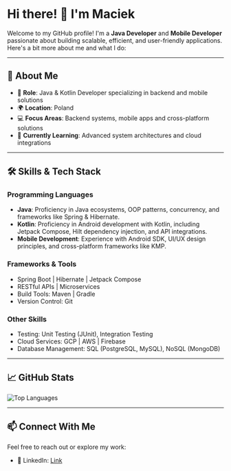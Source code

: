 # Hi there! 👋 I'm Maciek

Welcome to my GitHub profile! I'm a **Java Developer** and **Mobile Developer** passionate about building scalable, efficient, and user-friendly applications. Here's a bit more about me and what I do:

---

## 🚀 About Me
- 🎯 **Role**: Java & Kotlin Developer specializing in backend and mobile solutions
- 🌍 **Location**: Poland
- 💻 **Focus Areas**: Backend systems, mobile apps and cross-platform solutions
- 🌱 **Currently Learning**: Advanced system architectures and cloud integrations

---

## 🛠️ Skills & Tech Stack

### **Programming Languages**
- **Java**: Proficiency in Java ecosystems, OOP patterns, concurrency, and frameworks like Spring & Hibernate.
- **Kotlin**: Proficiency in Android development with Kotlin, including Jetpack Compose, Hilt dependency injection, and API integrations.
- **Mobile Development**: Experience with Android SDK, UI/UX design principles, and cross-platform frameworks like KMP.

### **Frameworks & Tools**
- Spring Boot | Hibernate | Jetpack Compose
- RESTful APIs | Microservices
- Build Tools: Maven | Gradle
- Version Control: Git

### **Other Skills**
- Testing: Unit Testing (JUnit), Integration Testing
- Cloud Services: GCP | AWS | Firebase
- Database Management: SQL (PostgreSQL, MySQL), NoSQL (MongoDB)

---

## 📈 GitHub Stats

![Top Languages](https://github-readme-stats.vercel.app/api/top-langs/?username=MagresH&layout=compact&theme=radical)

---

## 📫 Connect With Me
Feel free to reach out or explore my work:
- 💼 LinkedIn: [Link](https://linkedin.com/in/maciejgrata)


